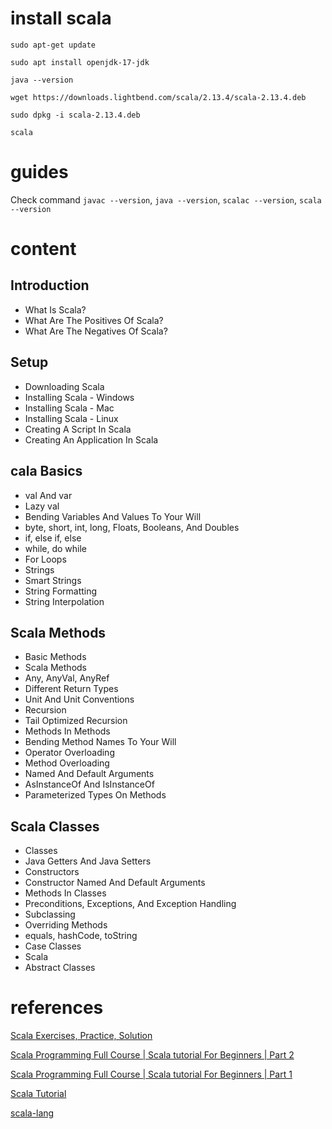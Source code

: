 # install scala

`sudo apt-get update`

`sudo apt install openjdk-17-jdk`

`java --version`

`wget https://downloads.lightbend.com/scala/2.13.4/scala-2.13.4.deb`

`sudo dpkg -i scala-2.13.4.deb`

`scala`

# guides
Check command `javac --version`, `java --version`, `scalac --version`, `scala --version`

# content

## Introduction
- What Is Scala?
- What Are The Positives Of Scala?
- What Are The Negatives Of Scala?

## Setup
- Downloading Scala
- Installing Scala - Windows 
- Installing Scala - Mac
- Installing Scala - Linux
- Creating A Script In Scala 
- Creating An Application In Scala

## cala Basics
- val And var
- Lazy val
- Bending Variables And Values To Your Will
- byte, short, int, long, Floats, Booleans, And Doubles
- if, else if, else
- while, do while
- For Loops
- Strings
- Smart Strings
- String Formatting 
- String Interpolation

## Scala Methods
- Basic Methods
- Scala Methods
- Any, AnyVal, AnyRef 
- Different Return Types 
- Unit And Unit Conventions
- Recursion
- Tail Optimized Recursion
- Methods In Methods
- Bending Method Names To Your Will
- Operator Overloading
- Method Overloading
- Named And Default Arguments 
- AsInstanceOf And IsInstanceOf 
- Parameterized Types On Methods

## Scala Classes
- Classes 
- Java Getters And Java Setters
- Constructors
- Constructor Named And Default Arguments
- Methods In Classes
- Preconditions, Exceptions, And Exception Handling
- Subclassing 
- Overriding Methods 
- equals, hashCode, toString
- Case Classes
- Scala
- Abstract Classes

# references

[Scala Exercises, Practice, Solution](https://www.w3resource.com/scala-exercises/index.php)

[Scala Programming Full Course | Scala tutorial For Beginners | Part 2](https://www.youtube.com/watch?v=t1c-F2qp-xk)

[Scala Programming Full Course | Scala tutorial For Beginners | Part 1](https://www.youtube.com/watch?v=tamJAEtSEEo)

[Scala Tutorial](https://www.tutorialspoint.com/scala/index.htm)

[scala-lang](https://www.scala-lang.org/)